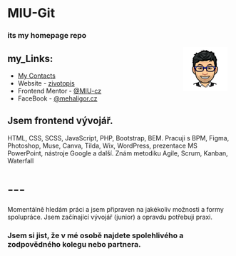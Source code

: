 # MIU-Git

### its my homepage repo

<div style="float:right;margin:0 10px 0 0">
    <img src="./images/autor.png" alt="Autor" width="100px">
</div>

## my_Links:

- [My Contacts](https://mehal.my.canva.site)
- Website - [zivotopis](https://sites.google.com/view/zivotopis-miu/kdo-jsem)
- Frontend Mentor - [@MIU-cz](https://www.frontendmentor.io/profile/MIU-cz)
- FaceBook - [@mehaligor.cz](https://www.facebook.com/mehaligor.cz/)

## Jsem frontend vývojář.
HTML, CSS, SCSS, JavaScript, PHP, Bootstrap, BEM.
Pracuji s BPM, Figma, Photoshop, Muse, Canva, Tilda, Wix, WordPress, prezentace MS PowerPoint, nástroje Google a další.
Znám metodiku Agile, Scrum, Kanban, Waterfall

# --- #
Momentálně hledám práci a jsem připraven na jakékoliv možnosti a formy spolupráce.
Jsem začínající vývojář (junior) a opravdu potřebuji praxi.

### Jsem si jist, že v mé osobě najdete spolehlivého a zodpovědného kolegu nebo partnera.
